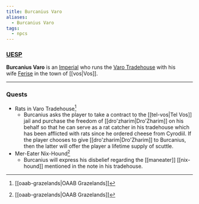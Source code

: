```yaml
---
title: Burcanius Varo
aliases:
  - Burcanius Varo
tags:
  - npcs
---
```

### [UESP](https://en.uesp.net/wiki/Morrowind:Burcanius_Varo)
**Burcanius Varo** is an [Imperial](https://en.uesp.net/wiki/Morrowind:Imperial "Morrowind:Imperial") who runs the [Varo Tradehouse](https://en.uesp.net/wiki/Morrowind:Varo_Tradehouse "Morrowind:Varo Tradehouse") with his wife [Ferise](https://en.uesp.net/wiki/Morrowind:Ferise_Varo "Morrowind:Ferise Varo") in the town of [[vos|Vos]].

***
### Quests
* Rats in Varo Tradehouse[^1]
	* Burcanius asks the player to take a contract to the [[tel-vos|Tel Vos]] jail and purchase the freedom of [[dro'zharim|Dro'Zharim]] on his behalf so that he can serve as a rat catcher in his tradehouse which has been afflicted with rats since he ordered cheese from Cyrodiil. If the player chooses to give [[dro'zharim|Dro'Zharim]] to Burcanius, then the latter will offer the player a lifetime supply of scuttle.
* Mer-Eater Nix-Hound[^1]
	* Burcanius will express his disbelief regarding the [[maneater]] [[nix-hound]] mentioned in the note in his tradehouse.

[^1]: [[oaab-grazelands|OAAB Grazelands]]